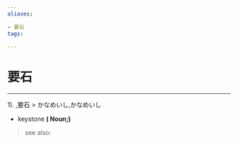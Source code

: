 ```yaml
---
aliases:
    
- 要石
tags:
    
---
```


# 要石
---
1).
,要石 > かなめいし,かなめいし

- keystone
**( Noun;)**
> see also: 
            